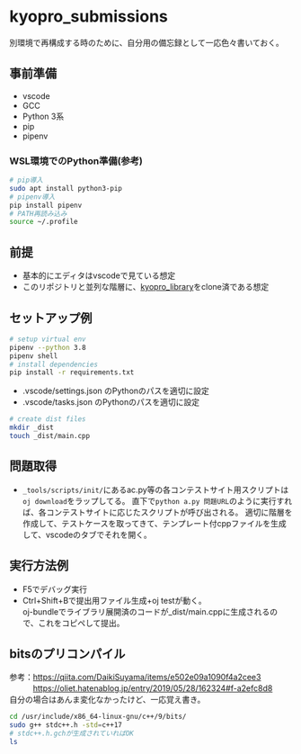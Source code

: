 # kyopro_submissions
別環境で再構成する時のために、自分用の備忘録として一応色々書いておく。

## 事前準備
- vscode
- GCC
- Python 3系
- pip
- pipenv

### WSL環境でのPython準備(参考)
```bash
# pip導入
sudo apt install python3-pip
# pipenv導入
pip install pipenv
# PATH再読み込み
source ~/.profile
```

## 前提
- 基本的にエディタはvscodeで見ている想定
- このリポジトリと並列な階層に、[kyopro_library](https://github.com/Coki628/kyopro_library)をclone済である想定

## セットアップ例
```bash
# setup virtual env
pipenv --python 3.8
pipenv shell
# install dependencies
pip install -r requirements.txt
```
- .vscode/settings.json のPythonのパスを適切に設定
- .vscode/tasks.json のPythonのパスを適切に設定
```bash
# create dist files
mkdir _dist
touch _dist/main.cpp
```

## 問題取得
- `_tools/scripts/init/`にあるac.py等の各コンテストサイト用スクリプトは`oj download`をラップしてる。
直下で`python a.py 問題URL`のように実行すれば、各コンテストサイトに応じたスクリプトが呼び出される。
適切に階層を作成して、テストケースを取ってきて、テンプレート付cppファイルを生成して、vscodeのタブでそれを開く。

## 実行方法例
- F5でデバッグ実行
- Ctrl+Shift+Bで提出用ファイル生成+oj testが動く。  
oj-bundleでライブラリ展開済のコードが_dist/main.cppに生成されるので、これをコピペして提出。

## bitsのプリコンパイル

参考：https://qiita.com/DaikiSuyama/items/e502e09a1090f4a2cee3  
　　　https://oliet.hatenablog.jp/entry/2019/05/28/162324#f-a2efc8d8  
自分の場合はあんま変化なかったけど、一応覚え書き。
```bash
cd /usr/include/x86_64-linux-gnu/c++/9/bits/
sudo g++ stdc++.h -std=c++17
# stdc++.h.gchが生成されていればOK
ls
```
